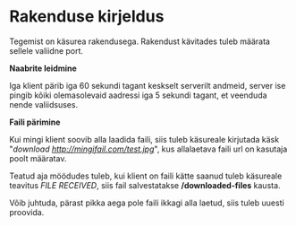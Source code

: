 # Rakenduse kirjeldus


Tegemist on käsurea rakendusega. Rakendust kävitades tuleb määrata sellele valiidne port.

**Naabrite leidmine**

Iga klient pärib iga 60 sekundi tagant keskselt serverilt andmeid,
server ise pingib kõiki olemasolevaid aadressi iga 5 sekundi tagant, et veenduda nende valiidsuses.


**Faili pärimine**


Kui mingi klient soovib alla laadida faili, siis tuleb käsureale kirjutada käsk "*download http://mingifail.com/test.jpg*", kus allalaetava faili url on kasutaja poolt määratav. 

Teatud aja möödudes tuleb, kui klient on faili kätte saanud tuleb käsureale teavitus *FILE RECEIVED*, siis fail salvestatakse **/downloaded-files** kausta.

Võib juhtuda, pärast pikka aega pole faili ikkagi alla laetud, siis tuleb uuesti proovida.
